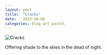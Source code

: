 ```yaml
---
layout: post
title:  "Cracks"
date:   2023-10-06
categories: blog art pastel
---
```


![Cracks](/media/cracks-w2696.jpg)

Offering shade to the skies in the dead of night.

